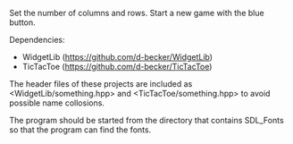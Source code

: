 Set the number of columns and rows.
Start a new game with the blue button.

Dependencies:
- WidgetLib (https://github.com/d-becker/WidgetLib)
- TicTacToe (https://github.com/d-becker/TicTacToe)

The header files of these projects are included as <WidgetLib/something.hpp> and <TicTacToe/something.hpp> to avoid possible name collosions.

The program should be started from the directory that contains SDL_Fonts so that the program can find the fonts.

